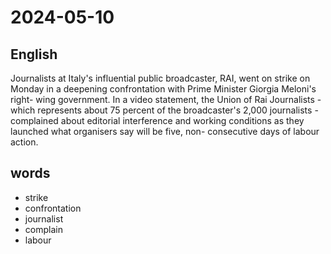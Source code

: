 # 2024-05-10

## English
Journalists at Italy's influential public
broadcaster, RAI, went on strike on
Monday in a deepening confrontation with
Prime Minister Giorgia Meloni's right-
wing government. In a video statement, the
Union of Rai Journalists - which
represents about 75 percent of the 
broadcaster's 2,000 journalists - 
complained about editorial interference
and working conditions as they launched
what organisers say will be five, non-
consecutive days of labour action.

## words
* strike
* confrontation
* journalist
* complain
* labour
